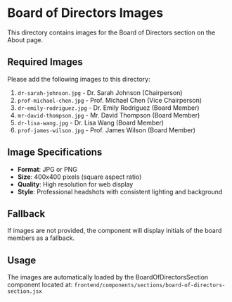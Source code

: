 # Board of Directors Images

This directory contains images for the Board of Directors section on the About page.

## Required Images

Please add the following images to this directory:

1. `dr-sarah-johnson.jpg` - Dr. Sarah Johnson (Chairperson)
2. `prof-michael-chen.jpg` - Prof. Michael Chen (Vice Chairperson)
3. `dr-emily-rodriguez.jpg` - Dr. Emily Rodriguez (Board Member)
4. `mr-david-thompson.jpg` - Mr. David Thompson (Board Member)
5. `dr-lisa-wang.jpg` - Dr. Lisa Wang (Board Member)
6. `prof-james-wilson.jpg` - Prof. James Wilson (Board Member)

## Image Specifications

- **Format**: JPG or PNG
- **Size**: 400x400 pixels (square aspect ratio)
- **Quality**: High resolution for web display
- **Style**: Professional headshots with consistent lighting and background

## Fallback

If images are not provided, the component will display initials of the board members as a fallback.

## Usage

The images are automatically loaded by the BoardOfDirectorsSection component located at:
`frontend/components/sections/board-of-directors-section.jsx`
